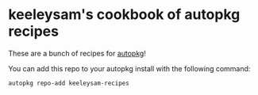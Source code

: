 keeleysam's cookbook of autopkg recipes
=======

These are a bunch of recipes for [autopkg](https://github.com/autopkg/autopkg/)!

You can add this repo to your autopkg install with the following command:
```
autopkg repo-add keeleysam-recipes
```
